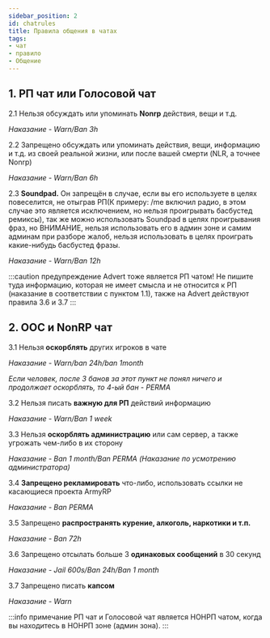 ```yaml
---
sidebar_position: 2
id: chatrules
title: Правила общения в чатах
tags:  
- чат  
- правило
- Общение
---
```


## 1. РП чат или Голосовой чат

2.1 Нельзя обсуждать или упоминать **Nonrp** действия, вещи и т.д.

_Наказание - Warn/Ban 3h_

2.2 Запрещено обсуждать или упоминать действия, вещи, информацию и т.д. из своей реальной жизни, или после вашей смерти (NLR, а точнее Nonrp)

_Наказание - Warn/Ban 6h_

2.3 **Soundpad.** Он запрещён в случае, если вы его используете в целях повеселится, не отыграв РП(К примеру: /me включил радио, в этом случае это является исключением, но нельзя проигрывать басбустед ремиксы), так же можно использовать Soundpad в целях проигрывания фраз, но ВНИМАНИЕ, нельзя использовать его в админ зоне и самим админам при разборе жалоб, нельзя использовать в целях проиграть какие-нибудь басбустед фразы.

_Наказание - Warn/Ban 12h_

:::caution предупреждение
Advert тоже является РП чатом! Не пишите туда информацию, которая не имеет смысла и не относится к РП (наказание в соответствии с пунктом 1.1), также на Advert действуют правила 3.6 и 3.7
:::

## 2. ООС и NonRP чат

3.1 Нельзя **оскорблять** других игроков в чате

_Наказание - Warn/ban 24h/ban 1month_

_Если человек, после 3 банов за этот пункт не понял ничего и продолжает оскорблять, то 4-ый бан - PERMA_

3.2 Нельзя писать **важную для РП** действий информацию

_Наказание - Warn/Ban 1 week_

3.3 Нельзя **оскорблять администрацию** или сам сервер, а также угрожать чем-либо в их сторону

_Наказание - Ban 1 month/Ban PERMA (Наказание по усмотрению администратора)_

3.4 **Запрещено рекламировать** что-либо, использовать ссылки не касающиеся проекта ArmyRP

_Наказание - Ban PERMA_

3.5 Запрещено **распространять курение, алкоголь, наркотики и т.п.**

_Наказание - Ban 72h_

3.6 Запрещено отсылать больше 3 **одинаковых сообщений** в 30 секунд

_Наказание - Jail 600s/Ban 24h/Ban 1 month_

3.7 Запрещено писать **капсом**

_Наказание - Warn_

:::info примечание
РП чат и Голосовой чат является НОНРП чатом, когда вы находитесь в НОНРП зоне (админ зона).
:::